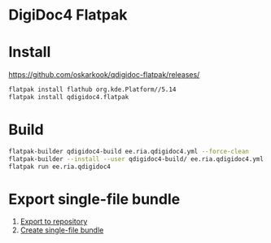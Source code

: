# DigiDoc4 Flatpak
# Install
https://github.com/oskarkook/qdigidoc-flatpak/releases/
```sh
flatpak install flathub org.kde.Platform//5.14
flatpak install qdigidoc4.flatpak
```

# Build
```sh
flatpak-builder qdigidoc4-build ee.ria.qdigidoc4.yml --force-clean
flatpak-builder --install --user qdigidoc4-build/ ee.ria.qdigidoc4.yml --force-clean
flatpak run ee.ria.qdigidoc4
```

# Export single-file bundle
1. [Export to repository](https://docs.flatpak.org/en/latest/flatpak-builder.html#exporting-to-a-repository)
2. [Create single-file bundle](https://docs.flatpak.org/en/latest/single-file-bundles.html)
